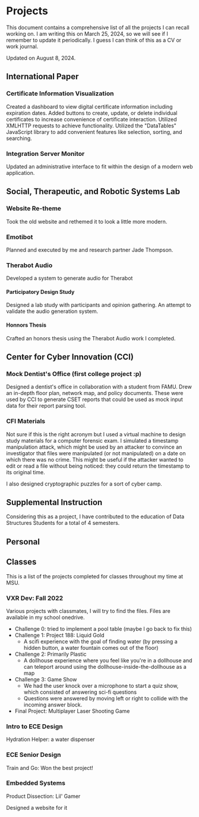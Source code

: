 # Projects

This document contains a comprehensive list of all the projects I can recall working on. I am writing this on March 25, 2024, so we will see if I remember to update it periodically. I guess I can think of this as a CV or work journal.

Updated on August 8, 2024.

## International Paper

### Certificate Information Visualization

Created a dashboard to view digital certificate information including expiration dates. Added buttons to create, update, or delete individual certificates to increase convenience of certificate interaction. Utilized XMLHTTP requests to achieve functionality. Utilized the "DataTables" JavaScript library to add convenient features like selection, sorting, and searching.

### Integration Server Monitor

Updated an administrative interface to fit within the design of a modern web application.

## Social, Therapeutic, and Robotic Systems Lab

### Website Re-theme

Took the old website and rethemed it to look a little more modern.

### Emotibot

Planned and executed by me and research partner Jade Thompson.

### Therabot Audio

Developed a system to generate audio for Therabot

#### Participatory Design Study

Designed a lab study with participants and opinion gathering. An attempt to validate the audio generation system.

#### Honnors Thesis

Crafted an honors thesis using the Therabot Audio work I completed.

## Center for Cyber Innovation (CCI)

### Mock Dentist's Office (first college project :p)

Designed a dentist's office in collaboration with a student from FAMU. Drew an in-depth floor plan, network map, and policy documents. These were used by CCI to generate CSET reports that could be used as mock input data for their report parsing tool.

### CFI Materials

Not sure if this is the right acronym but I used a virtual machine to design study materials for a computer forensic exam. I simulated a timestamp manipulation attack, which might be used by an attacker to convince an investigator that files were manipulated (or not manipulated) on a date on which there was no crime. This might be useful if the attacker wanted to edit or read a file without being noticed: they could return the timestamp to its original time.

I also designed cryptographic puzzles for a sort of cyber camp.

## Supplemental Instruction

Considering this as a project, I have contributed to the education of Data Structures Students for a total of 4 semesters.

## Personal

## Classes

This is a list of the projects completed for classes throughout my time at MSU.

### VXR Dev: Fall 2022

Various projects with classmates, I will try to find the files. Files are available in my school onedrive.

- Challenge 0: tried to implement a pool table (maybe I go back to fix this)
- Challenge 1: Project 188: Liquid Gold
  - A scifi experience with the goal of finding water (by pressing a hidden button, a water fountain comes out of the floor)
- Challenge 2: Primarily Plastic
  - A dollhouse experience where you feel like you're in a dollhouse and can teleport around using the dollhouse-inside-the-dollhouse as a map
- Challenge 3: Game Show
  - We had the user knock over a microphone to start a quiz show, which consisted of answering sci-fi questions
  - Questions were answered by moving left or right to collide with the incoming answer block.
- Final Project: Multiplayer Laser Shooting Game

### Intro to ECE Design

Hydration Helper: a water dispenser

### ECE Senior Design

Train and Go: Won the best project!

### Embedded Systems

Product Dissection: Lil' Gamer

Designed a website for it
